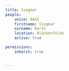 ```yaml
---
title: Siegmar
people:
    voice: BASS
    firstname: Siegmar
    surname: Barth
    location: Blankenfelde
    active: true

permissions:
    inherit: true


---
```


